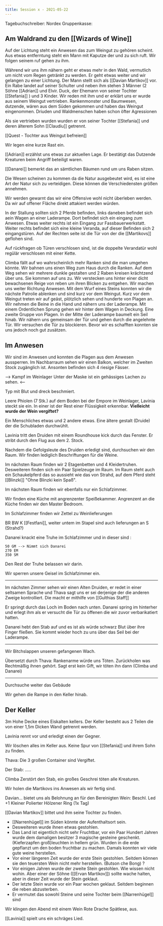 ```yaml
---
title: Session x - 2021-05-22
---
```


Tagebuchschreiber: Nordex
Gruppenkasse: 

## Am Waldrand zu den [[Wizards of Wine]]

Auf der Lichtung steht ein Anwesen das zum Weingut zu gehören scheint. Aus etwas entferntung steht ein Mann mit Kaputze der und zu sich ruft. Wir folgen seinem ruf gehen zu ihm.

Während wir uns ihm nähern geht er etwas mehr in den Wald, vermutlich um nicht vom Regen getränkt zu werden. Er geht etwas weiter und wir gelangen zu einer Lichtung. Der Mann stellt sich als [[Davian Martikov]] vor. Ein Rabe landet auf seiner Schulter und neben ihm stehen 3 Männer (2 Söhne [[Adrian]] und Elvir. Duck, der Ehemann von seiner Tochter [[Stefania]] ) und 3 Kinder. Wir reden mit ihm und er erklärt uns er wurde aus seinem Weingut vertrieben. 
Rankenmonster und Baumwesen, dutzende, wären aus dem Süden gekommen und haben das Weingut eingenommen. Driuden und Waldmenschen haben schon öfter Agressionen 

Als sie vertrieben wurden wurden er von seiner Tochter [[Stefania]] und deren älterem Sohn [[Claudiu]] getrennt.

[[Quest - Tochter aus Weingut befreien]]

Wir legen eine kurze Rast ein.

[[Adrian]] erzählst uns etwas zur aktuellen Lage. Er bestätigt das Dutzende Kreaturen beim Angriff beteiligt waren.

[[Danarei]] bemerkt das an sämtlichen Bäumen rund um uns Raben sitzen.

Die Wesen scheinen zu kommen da die Natur ausgebeutet wird, es ist eine Art der Natur sich zu verteidigen. Diese können die Verschiedensten größen annehmen.

Wir werden gewarnt das wir eine Offensive wohl nicht überleben werden. Da wir auf offener Fläche direkt attakiert werden würden.

In der Stallung sollten sich 2 Pferde befinden, links daneben befindet sich aein Wagen an einer Laderampe. Dort befindet sich ein eingang zum Anwesen. Etwas weiter rechts ist ein Eingang zur Fassbauerwerkstatt.
Weiter rechts befindet sich eine kleine Veranda, auf dieser Befinden sich 2 eingangstüren. Auf der Rechten seite ist die Tür von der die [[Martikovs]] geflohen sind.

Auf rückfragen ob Türen verschlosen sind, ist die doppelte Verandatür wohl regülär verschlosen mit einer Kette.

Climba fällt auf wo wahrscheinlich mehr Ranken sind die man umgehen könnte.
Wir bahnen uns einen Weg zum Haus durch die Ranken. Auf dem Weg sehen wir mehrere dunkle gestalten und 2 Raben kreisen krächtzend über uns. Sie kommen auf uns zu. Wir verstecken uns hinter einer dicht bewachsenen Reige von reben um ihren Blicken zu entgehen. Wir machen uns weiter Richtung Anwesen. Mit dem Wurf eines Steins konnten wir die nächste Patrolie ablenken und sind kurz vor dem Weingut. Kurz vor dem Weingut treten wir auf geäst, plötzlich sehen und hunderte von Plagen an. Wir nehmen die Beine in die Hand und nähern uns der Laderampe. 
Mit einem Ordentlichen Sprung gehen wir hinter dem Wagen in Deckung. Eine zweite Gruppe von Plagen. In der Mitte der Laderampe baumelt ein Seil hinab. 
Wir nähern uns gemeinsam der Tür und gehen durch die angelehnte Tür.
Wir versuchen die Tür zu blockieren. Bevor wir es schafften konnten sie uns jedoch noch gut zusätzen.

## Im Anwesen

Wir sind im Anwesen und konnten die Plagen aus dem Anwesen aussperren.
Im Nachbarraum sehen wir einen Balkon, welcher im Zweiten Stock zugänglich ist. Ansonten befinden sich 4 riesige Fässer. 

--> Kampf im Weinlager
Unter der Maske ist ein gehässiges Lachen zu sehen.
<--

Typ mit Blut und dreck beschmiert. 

Leere Phiolen (7 Stk.) auf dem Boden bei der Empore im Weinlager, Lavinia steckt sie ein. In einer ist der Rest einer Flüssigkeit erkennbar.
**Vielleicht wurde der Wein vergiftet?**


Ein Menschliches etwas und 2 andere etwas. Eine ältere gestalt (Druide) der die Schubladen durchwühlt.

Lavinia tritt den Druiden mit einem Roundhouse kick durch das Fenster. Er stribt durch den Flug aus dem 2. Stock.

Nachdem die Gefolgsleute des Druiden erledigt sind, durchsuchen wir den Raum.
Wir finden lediglich Beschriftungen für die Weine.

Im nächsten Raum finden wir 2 Etagenbetten und 4 Kleidertruhen.
Desweiteren finden sich ein Paar Spielzeuge im Raum.
Im Raum steht auch ein Schaukelpferd das so aussieht wie das von Strahd, auf dem Pferd steht [[Blinzki]] "Ohne Blinzki kein Spaß".

Im nächsten Raum finden wir ebenfalls nur ein Schlafzimmer.

Wir finden eine Küche mit angrenzenter Speißekammer.
Angrenzent an die Küche finden wir den Master Bedroom. 

Im Schlafzimmer finden wir Zettel zu Weinlieferungen

BR BW K [[Festfani]], weiter untem im Stapel sind auch lieferungen an S (Strahd?)

Danarei knackt eine Truhe im Schlafzimmer und in dieser sind :

```
50 GM --> Nimmt sich Danarei
270 EM
350 SM
```

Den Rest der Truhe belassen wir darin.

Wir sperren unsere Geisel im Schlafzimmer ein.

---

Im nächsten Zimmer sehen wir einen Alten Druiden, er redet in einer seltsamen Sprache und Thava sagt uns er sei derjenige der die anderen Zweige kontrolliert.
Die macht er mithilfe von [[Gulthias Staff]]

Er springt durch das Loch im Boden nach unten. Danarei spring im hinterher und erlegt ihm als er versucht die Tür zu öffenen die wir zuvor verbarikatiert hatten. 

Danarei hebt den Stab auf und es ist als würde schwarz Blut über ihre Finger fließen. Sie kommt wieder hoch zu uns über das Seil bei der Laderampe.

---

Wir Bitchslappen unseren gefangenen Wach. 

Übersetzt durch Thava: Rankenarme würde uns Töten.
Zurückholen was Rechtmäßig ihnen gehört. 
Sagt erst kein Gift, wir töten ihn dann (Climba und Danarei)

---


Durchsuche weiter das Gebäude

Wir gehen die Rampe in den Keller hinab.

## Der Keller

3m Hohe Decke eines Eiskalten kellers.
Der Keller besteht aus 2 Teilen die von einer 1,5m Dicken Wand getrennt werden.

Lavinia rennt vor und erledigt einen der Gegner.

Wir löschen alles im Keller aus. Keine Spur von [[Stefania]] und ihrem Sohn zu finden.


Thava: Die 3 großen Container sind Vergiftet.

Der Stab: .....



Climba Zerstört den Stab, ein großes Geschrei töten alle Kreaturen.

Wir holen die Martikovs ins Anwesen als wir fertig sind. 

Davian... bietet uns als Belohnung an für den Bereinigten Wein:
Beschl. Led +1
Kleiner Polierter Hölzener Ring (1x Tag) 

[[Davian Martikov]] bittet und ihm seine Tochter zu finden.

- [[Narrenhügel]] im Süden könnte der Aufenthaltsort sein.
- Desweiteren wurde ihnen etwas gestohlen.
- Das Land ist eigentlich nicht sehr Fruchtbar, vor ein Paar Hundert Jahren wurde dem damaligen besitzer 3 magische gesteine geschenkt. (Kieferzapfen groß)leuchten in hellem grün. Wurden in die erde gepflanzt um den boden fruchtbar zu machen. Damals konnten wir viele gute weine herstellen. 
- Vor einer längeren Zeit wurde der erste Stein gestohlen. Seitdem können sie den teuersten Wein nicht mehr herstellen. (Butson che Bong) ?
- Vor einigen Jahren wurde der zweite Stein gestohlen. Wie wissen nicht wohin. Aber einer der Söhne ([[Ervan Martikov]]) sollte wache halten, aber in dieser Zeit wurde der Stein geklaut.
- Der letzte Stein wurde vor ein Paar wochen geklaut. Seitdem beginnen die reben abzusterben.
- Er vermutet das sowohl Steine und seine Tochter beim [[Narrenhügel]] sind

Wir klingen den Abend mit einem Wein Rote Drache Spätlese, aus.

[[Lavinia]] spielt uns ein schräges Lied.
